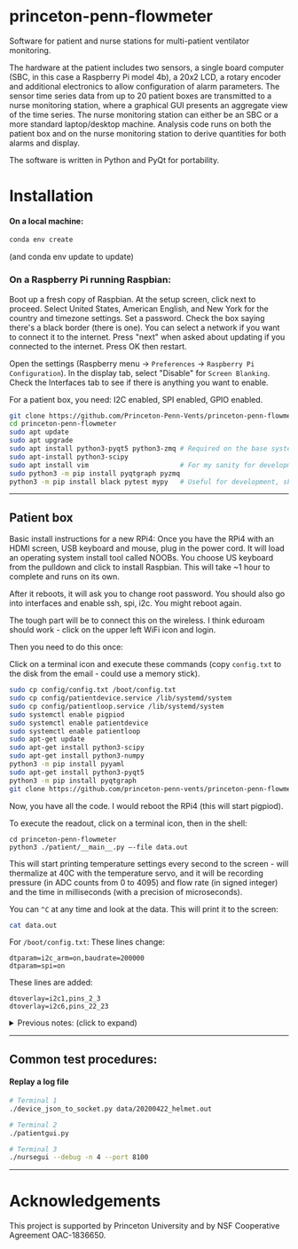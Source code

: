 # princeton-penn-flowmeter
Software for patient and nurse stations for multi-patient ventilator
monitoring.

The hardware at the patient includes two sensors, a single board computer
(SBC, in this case a Raspberry Pi model 4b), a 20x2 LCD, a rotary encoder and
additional electronics to allow configuration of alarm parameters. The sensor
time series data from up to 20 patient boxes are transmitted to a nurse
monitoring station, where a graphical GUI presents an aggregate view of the
time series. The nurse monitoring station can either be an SBC or a more
standard laptop/desktop machine. Analysis code runs on both the patient box
and on the nurse monitoring station to derive quantities for both alarms
and display.

The software is written in Python and PyQt for portability.

# Installation

#### On a local machine:

```bash
conda env create
```

(and conda env update to update)

### On a Raspberry Pi running Raspbian:

Boot up a fresh copy of Raspbian. At the setup screen, click next to proceed.
Select United States, American English, and New York for the country and
timezone settings. Set a password.  Check the box saying there's a black
border (there is one). You can select a network if you want to connect it
to the internet. Press "next" when asked about updating if you connected
to the internet. Press OK then restart.

Open the settings (Raspberry menu -> `Preferences` -> `Raspberry Pi Configuration`).
In the display tab, select "Disable" for `Screen Blanking`. Check the Interfaces tab to
see if there is anything you want to enable.

For a patient box, you need: I2C enabled, SPI enabled, GPIO enabled.



```bash
git clone https://github.com/Princeton-Penn-Vents/princeton-penn-flowmeter
cd princeton-penn-flowmeter
sudo apt update
sudo apt upgrade
sudo apt install python3-pyqt5 python3-zmq # Required on the base system, included in NOOBs
sudo apt-install python3-scipy
sudo apt install vim                       # For my sanity for development
sudo python3 -m pip install pyqtgraph pyzmq
python3 -m pip install black pytest mypy   # Useful for development, skip for production
```


---

## Patient box


Basic install instructions for a new RPi4:  Once you have the RPi4 with an HDMI screen, USB keyboard and mouse, plug in the power cord.
It will load an operating system install tool called NOOBs. You choose US keyboard from the pulldown
and click to install Raspbian. This will take ~1 hour to complete and runs on its own.

After it reboots, it will ask you to change root password.
You should also go into interfaces and enable ssh, spi, i2c.
You might reboot again.

The tough part will be to connect this on the wireless. I think eduroam should work - click on the upper left WiFi icon and login.

Then you need to do this once:

Click on a terminal icon and execute these commands (copy `config.txt` to the disk from the email - could use a memory stick).

```bash
sudo cp config/config.txt /boot/config.txt
sudo cp config/patientdevice.service /lib/systemd/system
sudo cp config/patientloop.service /lib/systemd/system
sudo systemctl enable pigpiod
sudo systemctl enable patientdevice
sudo systemctl enable patientloop
sudo apt-get update
sudo apt-get install python3-scipy
sudo apt-get install python3-numpy
python3 -m pip install pyyaml
sudo apt-get install python3-pyqt5
python3 -m pip install pyqtgraph
git clone https://github.com/princeton-penn-vents/princeton-penn-flowmeter
```
Now, you have all the code. I would reboot the RPi4 (this will start pigpiod).

To execute the readout, click on a terminal icon, then in the shell:

```
cd princeton-penn-flowmeter
python3 ./patient/__main__.py —-file data.out
```

This will start printing temperature settings every second to the screen - will thermalize at 40C with the temperature servo,
and it will be recording pressure (in ADC counts from 0 to 4095) and flow rate (in signed integer) and the time in milliseconds (with a precision of microseconds).

You can `^C` at any time and look at the data. This will print it to the screen:


```bash
cat data.out
```

For `/boot/config.txt`:  These lines change:

```
dtparam=i2c_arm=on,baudrate=200000
dtparam=spi=on
```

These lines are added:

```
dtoverlay=i2c1,pins_2_3
dtoverlay=i2c6,pins_22_23
```

<details><summary>Previous notes: (click to expand)</summary>

#### pigpio requires:

```bash
sudo apt-get update (before install, if needed)
sudo apt-get install pigpio python-pigpio python3-pigpio (install once)
sudo pigpiod (on each boot)
sudo killall pigpiod (for cleanup, if needed)
import pigpio
```

#### smbus requires:

```bash
# or manually sudo vi /etc/modprobe.d/raspi-blacklist.conf
# the underlying device is the i2c-bcm2708 (comment out blacklist)
sudo apt-get install i2c-tools
sudo install python-smbus
import smbus
```

#### spidev requires:

```bash
lsmod | grep spi (check that spidev and spi_bcm2708 are running)
spidev is there by default
```

</details>

---

## Common test procedures:

#### Replay a log file

```bash
# Terminal 1
./device_json_to_socket.py data/20200422_helmet.out

# Terminal 2
./patientgui.py

# Terminal 3
./nursegui --debug -n 4 --port 8100
```

---

# Acknowledgements

This project is supported by Princeton University and by NSF Cooperative Agreement OAC-1836650.

